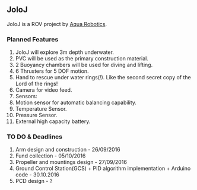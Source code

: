 ## JoloJ ##

JoloJ is a ROV project by [Aqua Robotics](https://www.aquarobotics.org).

### Planned Features ###

1. JoloJ will explore 3m depth underwater.
2. PVC will be used as the primary construction material.
3. 2 Buoyancy chambers will be used for diving and lifting.
4. 6 Thrusters for 5 DOF motion.
5. Hand to rescue under water rings(!). Like the second secret copy of the Lord of the rings!
6. Camera for video feed.
7. Sensors:
  1. Motion sensor for automatic balancing capability.
  2. Temperature Sensor.
  3. Pressure Sensor.
8. External high capacity battery.

### TO DO & Deadlines ###

1. Arm design and construction - 26/09/2016
2. Fund collection - 05/10/2016
3. Propeller and mountings design - 27/09/2016
4. Ground Control Station(GCS) + PID algorithm implementation + Arduino code - 30.10.2016
5. PCD design - ?
